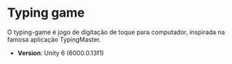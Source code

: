 # Typing game

O typing-game é jogo de digitação de toque para computador, inspirada na famosa aplicação TypingMaster.

- **Version**: Unity 6 (6000.0.13f1)
